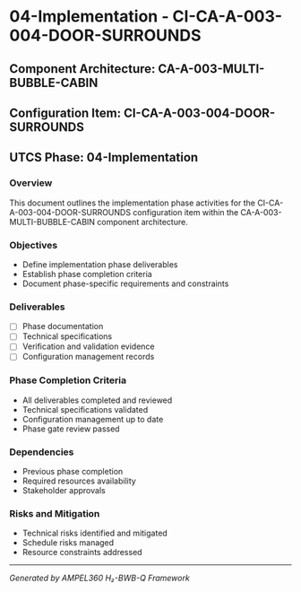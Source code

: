 # 04-Implementation - CI-CA-A-003-004-DOOR-SURROUNDS

## Component Architecture: CA-A-003-MULTI-BUBBLE-CABIN
## Configuration Item: CI-CA-A-003-004-DOOR-SURROUNDS
## UTCS Phase: 04-Implementation

### Overview
This document outlines the implementation phase activities for the CI-CA-A-003-004-DOOR-SURROUNDS configuration item within the CA-A-003-MULTI-BUBBLE-CABIN component architecture.

### Objectives
- Define implementation phase deliverables
- Establish phase completion criteria
- Document phase-specific requirements and constraints

### Deliverables
- [ ] Phase documentation
- [ ] Technical specifications
- [ ] Verification and validation evidence
- [ ] Configuration management records

### Phase Completion Criteria
- All deliverables completed and reviewed
- Technical specifications validated
- Configuration management up to date
- Phase gate review passed

### Dependencies
- Previous phase completion
- Required resources availability
- Stakeholder approvals

### Risks and Mitigation
- Technical risks identified and mitigated
- Schedule risks managed
- Resource constraints addressed

---
*Generated by AMPEL360 H₂-BWB-Q Framework*
